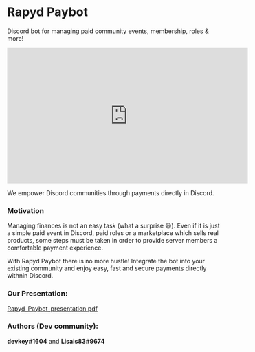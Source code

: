 # Rapyd Paybot
Discord bot for managing paid community events, membership, roles &amp; more!

<p align="center">
<iframe width="560" height="315" src="https://www.youtube.com/embed/OBqL3N08YRk" title="YouTube video player" frameborder="0" allow="accelerometer; autoplay; clipboard-write; encrypted-media; gyroscope; picture-in-picture" allowfullscreen></iframe>
</p>
We empower Discord communities through payments directly in Discord.

### Motivation

Managing finances is not an easy task (what a surprise 😃). 
Even if it is just a simple paid event in Discord, paid roles or a marketplace which sells real products, some steps must be taken in order to provide server members a comfortable payment experience.

With Rapyd Paybot there is no more hustle! Integrate the bot into your existing community and enjoy easy, fast and secure payments directly withnin Discord.

### Our Presentation: 
[Rapyd_Paybot_presentation.pdf](https://github.com/Devkeystuff/rapyd-paybot/files/10192180/Rapyd_Paybot_presentation.pdf)

### Authors (Dev community):
**devkey#1604** and **Lisais83#9674**
